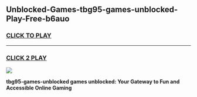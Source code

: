 
## Unblocked-Games-tbg95-games-unblocked-Play-Free-b6auo
<h3>
<a href="https://premium76.site?title=tbg95-games-unblocked&ref=18A1">CLICK TO PLAY</a></h3>
<hr>

<h3>
<a href="https://premium76.site?title=tbg95-games-unblocked&ref=18A1">CLICK 2 PLAY</a>
  
</h3>

<a href="https://premium76.site?title=tbg95-games-unblocked&ref=18A1"><img src="https://clearcache.store/games.png"></a>


**tbg95-games-unblocked games unblocked: Your Gateway to Fun and Accessible Online Gaming**
